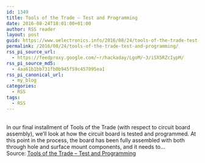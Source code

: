 ```yaml
---
id: 1349
title: Tools of the Trade – Test and Programming
date: 2016-08-24T18:01:00+01:00
author: RSS reader
layout: post
guid: https://www.uelectronics.info/2016/08/24/tools-of-the-trade-test-and-programming/
permalink: /2016/08/24/tools-of-the-trade-test-and-programming/
rss_pi_source_url:
  - https://feedproxy.google.com/~r/hackaday/LgoM/~3/iSX5RZcIypM/
rss_pi_source_md5:
  - 4aa61b1bb731fb0b945f59c457095ea1
rss_pi_canonical_url:
  - my_blog
categories:
  - RSS
tags:
  - RSS
---
```

&#013;  
In our final installment of Tools of the Trade (with respect to circuit board assembly), we’ll look at how the circuit board is tested and programmed. At this point in the process, the board has been fully assembled with both through hole and surface mount components, and it needs to…&#013;  
Source: <a href="https://feedproxy.google.com/~r/hackaday/LgoM/~3/iSX5RZcIypM/" target="_blank">Tools of the Trade – Test and Programming</a>